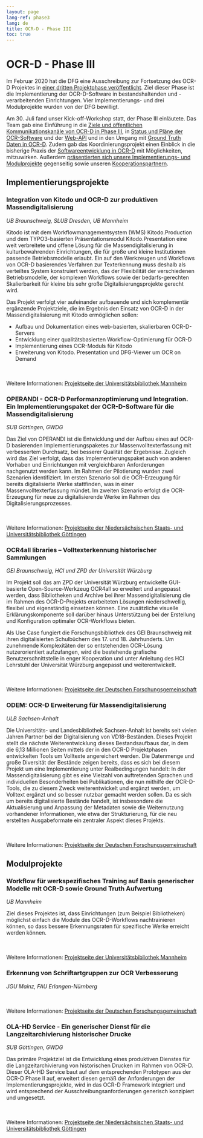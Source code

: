 ```yaml
---
layout: page
lang-ref: phase3
lang: de
title: OCR-D - Phase III
toc: true
---
```


# OCR-D - Phase III

Im Februar 2020 hat die DFG eine Ausschreibung zur Fortsetzung des OCR-D Projektes in [einer dritten Projektphase veröffentlicht](https://ocr-d.de/de/2020/02/25/dfg-ausschreibung.html). 
Ziel dieser Phase ist die Implementierung der OCR-D-Software in bestandshaltenden und 
-verarbeitenden Einrichtungen. Vier Implementierungs- und drei Modulprojekte wurden von der 
DFG bewilligt. 

Am 30. Juli fand unser Kick-off-Workshop statt, der Phase III einläutete.
Das Team gab eine Einführung in die [Ziele und öffentlichen Kommunikationskanäle von OCR-D in Phase III](https://ocr-d.de/assets/kick-off/phase3.pdf), in [Status und Pläne der OCR-Software](https://ocr-d.de/assets/kick-off/spec_core_ocrd_all.pdf) und der [Web-API](https://ocr-d.de/assets/kick-off/web-api.pdf) und in den Umgang mit [Ground Truth Daten in OCR-D](https://ocr-d.de/assets/kick-off/gt.pdf). Zudem gab das Koordinierungsprojekt einen Einblick in die bisherige Praxis der [Softwareentwicklung in OCR-D](https://ocr-d.de/assets/kick-off/software-development.pdf) mit Möglichkeiten, mitzuwirken.
Außerdem [präsentierten sich unsere Implementierungs- und Modulprojekte](https://ocr-d.de/assets/kick-off/lightning-talks.pdf) gegenseitig sowie unseren [Kooperationspartnern](https://ocr-d.de/de/contact.html#kooperationspartner).

## Implementierungsprojekte

### Integration von Kitodo und OCR-D zur produktiven Massendigitalisierung 
_UB Braunschweig, SLUB Dresden, UB Mannheim_

Kitodo ist mit dem Workflowmanagementsystem (WMS) Kitodo.Production und dem TYPO3-basierten Präsentationsmodul Kitodo.Presentation eine weit verbreitete und offene Lösung für die Massendigitalisierung in kulturbewahrenden Einrichtungen, die für große und kleine Institutionen passende Betriebsmodelle erlaubt. Ein auf den Werkzeugen und Workflows von OCR-D basierendes Verfahren zur Texterkennung muss deshalb als verteiltes System konstruiert werden, das der Flexibilität der verschiedenen Betriebsmodelle, der komplexen Workflows sowie der bedarfs-gerechten Skalierbarkeit für kleine bis sehr große Digitalisierungsprojekte gerecht wird.

Das Projekt verfolgt vier aufeinander aufbauende und sich komplementär ergänzende Projektziele, die im Ergebnis den Einsatz von OCR-D in der Massendigitalisierung mit Kitodo ermöglichen sollen:

* Aufbau und Dokumentation eines web-basierten, skalierbaren OCR-D-Servers
* Entwicklung einer qualitätsbasierten Workflow-Optimierung für OCR-D
* Implementierung eines OCR-Moduls für Kitodo
* Erweiterung von Kitodo. Presentation und DFG-Viewer um OCR on Demand

<br/><br/>
Weitere Informationen: [Projektseite der Universitätsbibliothek Mannheim](https://www.bib.uni-mannheim.de/ihre-ub/projekte-der-ub/ocr-d-kitodo/)

### OPERANDI - OCR-D Performanzoptimierung und Integration. Ein Implementierungspaket der OCR-D-Software für die Massendigitalisierung
_SUB Göttingen, GWDG_

Das Ziel von OPERANDI ist die Entwicklung und der Aufbau eines auf OCR-D basierenden Implementierungspaketes zur Massenvolltexterfassung mit verbessertem Durchsatz, bei besserer Qualität der Ergebnisse. Zugleich wird das Ziel verfolgt, dass das Implementierungspaket auch von anderen Vorhaben und Einrichtungen mit vergleichbaren Anforderungen nachgenutzt werden kann. Im Rahmen der Pilotierung wurden zwei Szenarien identifiziert. Im ersten Szenario soll die OCR-Erzeugung für bereits digitalisierte Werke stattfinden, was in einer Massenvolltexterfassung mündet. Im zweiten Szenario erfolgt die OCR-Erzeugung für neue zu digitalisierende Werke im Rahmen des Digitalisierungsprozesses.

<br/><br/>
Weitere Informationen: [Projektseite der Niedersächsischen Staats- und Universitätsbibliothek Göttingen](https://www.sub.uni-goettingen.de/projekte-forschung/projektdetails/projekt/operandi-ocr-d-performance-optimisation-and-integration/)


### OCR4all libraries – Volltexterkennung historischer Sammlungen 
_GEI Braunschweig, HCI und ZPD der Universität Würzburg_

Im Projekt soll das am ZPD der Universität Würzburg entwickelte GUI-basierte Open-Source-Werkzeug OCR4all so erweitert und angepasst werden, dass Bibliotheken und Archive bei ihrer Massendigitalisierung die im Rahmen des OCR-D-Projekts erarbeiteten Lösungen niederschwellig, flexibel und eigenständig einsetzen können. Eine zusätzliche visuelle Erklärungskomponente soll darüber hinaus Unterstützung bei der Erstellung und Konfiguration optimaler OCR-Workflows bieten.

Als Use Case fungiert die Forschungsbibliothek des GEI Braunschweig mit ihren digitalisierten Schulbüchern des 17. und 18. Jahrhunderts. Um zunehmende Komplexitäten der so entstehenden OCR-Lösung nutzerorientiert aufzufangen, wird die bestehende grafische Benutzerschnittstelle in enger Kooperation und unter Anleitung des HCI Lehrstuhl der Universität Würzburg angepasst und weiterentwickelt.

<br/><br/>
Weitere Informationen: [Projektseite der Deutschen Forschungsgemeinschaft](https://gepris.dfg.de/gepris/projekt/460665940?language=de)

### ODEM: OCR-D Erweiterung für Massendigitalisierung 
_ULB Sachsen-Anhalt_

Die Universitäts- und Landesbibliothek Sachsen-Anhalt ist bereits seit vielen Jahren Partner bei der Digitalisierung von VD18-Beständen. Dieses Projekt stellt die nächste Weiterentwicklung dieses Bestandsaufbaus dar, in dem die 6,13 Millionen Seiten mittels der in den OCR-D Projektphasen entwickelten Tools um Volltexte angereichert werden. Die Datenmenge und große Diversität der Bestände zeigen bereits, dass es sich bei diesem Projekt um eine Implementierung unter Realbedingungen handelt: In der Massendigitalisierung gibt es eine Vielzahl von auftretenden Sprachen und individuellen Besonderheiten bei Publikationen, die nun mithilfe der OCR-D-Tools, die zu diesem Zweck weiterentwickelt und ergänzt werden, um Volltext ergänzt und so besser nutzbar gemacht werden sollen. Da es sich um bereits digitalisierte Bestände handelt, ist insbesondere die Aktualisierung und Anpassung der Metadaten sowie die Weiternutzung vorhandener Informationen, wie etwa der Strukturierung, für die neu erstellten Ausgabeformate ein zentraler Aspekt dieses Projekts.

<br/><br/>
Weitere Informationen: [Projektseite der Deutschen Forschungsgemeinschaft](https://gepris.dfg.de/gepris/projekt/460554747?language=de)


## Modulprojekte

### Workflow für werkspezifisches Training auf Basis generischer Modelle mit OCR-D sowie Ground Truth Aufwertung 
_UB Mannheim_

Ziel dieses Projektes ist, dass Einrichtungen (zum Beispiel Bibliotheken) möglichst einfach die Module des OCR-D-Workflows nachtrainieren können, so dass bessere Erkennungs­raten für spezifische Werke erreicht werden können.

<br/><br/>
Weitere Informationen: [Projektseite der Universitätsbibliothek Mannheim](https://www.bib.uni-mannheim.de/ihre-ub/projekte-der-ub/ocr-d-modelltraining/)

### Erkennung von Schriftartgruppen zur OCR Verbesserung
_JGU Mainz, FAU Erlangen-Nürnberg_

<br/><br/>
Weitere Informationen: [Projektseite der Deutschen Forschungsgemeinschaft](https://gepris.dfg.de/gepris/projekt/460605811?language=de)

### OLA-HD Service - Ein generischer Dienst für die Langzeitarchivierung historischer Drucke 
_SUB Göttingen, GWDG_

Das primäre Projektziel ist die Entwicklung eines produktiven Dienstes für die Langzeitarchivierung von historischen Drucken im Rahmen von OCR-D. Dieser OLA-HD Service baut auf dem entsprechenden Prototypen aus der OCR-D Phase II auf, erweitert diesen gemäß der Anforderungen der Implementierungsprojekte, wird in das OCR-D Framework integriert und wird entsprechend der Ausschreibungsanforderungen generisch konzipiert und umgesetzt.

<br/><br/>
Weitere Informationen: [Projektseite der Niedersächsischen Staats- und Universitätsbibliothek Göttingen](https://www.sub.uni-goettingen.de/projekte-forschung/projektdetails/projekt/ola-hd-service-ein-generischer-dienst-fuer-die-langzeitarchivierung-historischer-drucke/)



